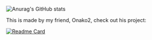 ![Anurag's GitHub stats](https://github-readme-stats.vercel.app/api?username=valooost&show_icons=true&theme=dark)

This is made by my friend, Onako2, check out his project:

[![Readme Card](https://github-readme-stats.vercel.app/api/pin/?username=valooost&repo=i-want-it-earlier&show_icons=true&theme=dark)](https://github.com/anuraghazra/github-readme-stats)
